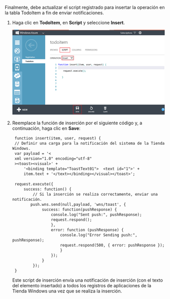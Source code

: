 

Finalmente, debe actualizar el script registrado para insertar la operación en la tabla TodoItem a fin de enviar notificaciones.

1.  Haga clic en **TodoItem**, en **Script** y seleccione **Insert**.

      ![](./media/mobile-services-javascript-update-script-notification-hubs/mobile-insert-script-push2.png)

2.  Reemplace la función de inserción por el siguiente código y, a continuación, haga clic en **Save**:

         function insert(item, user, request) {
         // Definir una carga para la notificación del sistema de la Tienda Windows.
         var payload = '<
         xml version="1.0" encoding="utf-8"
         ><toast><visual>' +    
             '<binding template="ToastText01">  <text id="1">' +
             item.text + '</text></binding></visual></toast>';
            
         request.execute({
             success: function() {
                 // Si la inserción se realiza correctamente, enviar una notificación.
                push.wns.send(null,payload, 'wns/toast', {
                     success: function(pushResponse) {
                         console.log("Sent push:", pushResponse);
                         request.respond();
                         },              
                         error: function (pushResponse) {
                             console.log("Error Sending push:", pushResponse);
                             request.respond(500, { error: pushResponse });
                             }
                         });
                     }
                 });
         }

    Este script de inserción envía una notificación de inserción (con el texto del elemento insertado) a todos los registros de aplicaciones de la Tienda Windows una vez que se realiza la inserción.


